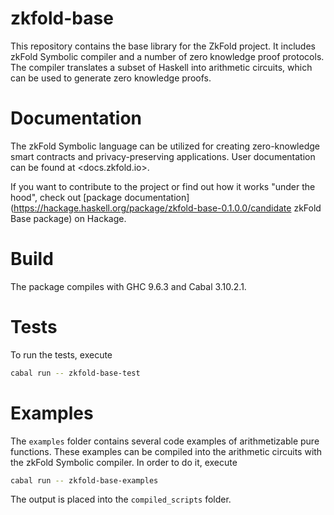 # zkfold-base
This repository contains the base library for the ZkFold project. It includes zkFold Symbolic compiler and a number of zero knowledge proof protocols. The compiler translates a subset of Haskell into arithmetic circuits, which can be used to generate zero knowledge proofs.

# Documentation
The zkFold Symbolic language can be utilized for creating zero-knowledge smart contracts and privacy-preserving applications. User documentation can be found at <docs.zkfold.io>.

If you want to contribute to the project or find out how it works "under the hood", check out [package documentation](https://hackage.haskell.org/package/zkfold-base-0.1.0.0/candidate zkFold Base package) on Hackage.

# Build
The package compiles with GHC 9.6.3 and Cabal 3.10.2.1.

# Tests
To run the tests, execute
```bash
cabal run -- zkfold-base-test
```

# Examples
The `examples` folder contains several code examples of arithmetizable pure functions. These examples can be compiled into the arithmetic circuits with the zkFold Symbolic compiler. In order to do it, execute
```bash
cabal run -- zkfold-base-examples
```
The output is placed into the `compiled_scripts` folder.